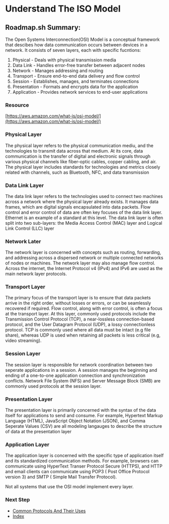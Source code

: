 # Understand The ISO Model

## Roadmap.sh Summary:
The Open Systems Interconnection(OSI) Model is a conceptual framework that descibes how data communication occurs between devices in a network. It consists of seven layers, each with specific fucntions:

1. Physical - Deals with physical transmission media
2. Data Link - Handles error-free transfer between adjacent nodes
3. Network - Manages addressing and routing
4. Transport - Ensure end-to-end data delivery and flow control
5. Session - Establishes, manages, and terminates connections
6. Presentation - Formats and encrypts data for the application
7. Application - Provides network services to end-user applications

### Resource
[https://aws.amazon.com/what-is/osi-model/](https://aws.amazon.com/what-is/osi-model/)

### Physical Layer
The physical layer refers to the physical communication mediu, and the technologies to transmit data across that medium. At its core, data communication is the transfer of digital and electronic signals through various physical channels like fiber-optic cables, copper cabling, and air. The physical layer includes standards for technologies and metrics closely related with channels, such as Bluetooth, NFC, and data transmission

### Data Link Layer
The data link layer refers to the technologies used to connect two machines across a network where the physical layer already exists. It manages data frames, which are digital signals encapsulated into data packets. Flow control and error control of data are often key focuses of the data link layer. Ethernet is an example of a standard at this level. The data link layer is often split into two sub-layers: the Media Access Control (MAC) layer and Logical Link Control (LLC) layer

### Network Later
The network layer is concerned with concepts such as routing, forwarding, and addressing across a dispersed network or multiple connected networks of nodes or machines. The network layer may also manage flow control. Across the internet, the Internet Protocol v4 (IPv4) and IPv6 are used as the main network layer protocols.

### Transport Layer
The primary focus of the transport layer is to ensure that data packets arrive in the right order, without losses or errors, or can be seamlessly recovered if required. Flow control, along with error control, is often a focus at the transport layer. At this layer, commonly used protocols include the Transmission Control Protocol (TCP), a near-lossless connection-based protocol, and the User Datagram Protocol (UDP), a lossy connectionless protocol. TCP is commonly used where all data must be intact (e.g file share), whereas UDP is used when retaining all packets is less critical (e.g, video streaming).

### Session Layer
The session layer is responsible for network coordination between two seperate applications in a session. A session manages the beginning and ending of a one-to-one application connection and synchronization conflicts. Network File System (NFS) and Server Message Block (SMB) are commonly used protocols at the session layer.

### Presentation Layer
The presentation layer is primarily concerned with the syntax of the data itself for applications to send and consume. For example, Hypertext Markup Language (HTML), JavaScript Object Notation (JSON), and Comma Seperate Values (CSV) are all modeling langauges to describe the structure of data at the presentation layer

### Application Layer
The application layer is concerned with the specific type of application itself and its standardized communication methods. For example, browsers can communicate using HyperText Transer Protocol Secure (HTTPS), and HTTP and email clients can communicate using POP3 ( Post Office Protocol version 3) and SMTP ( Simple Mail Transfer Protocol).

Not all systems that use the OSI model implement every layer.


### Next Step
- [Common Protocols And Their Uses](https://github.com/Sisu-Sus/CyberSec-RoadMap/blob/main/Networking_Knowledge/Common_Protocols_And_Their_Uses.md)
- [Index](https://github.com/Sisu-Sus/CyberSec-RoadMap/blob/main/index.md)
